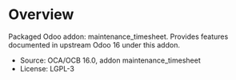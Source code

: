 # Overview

Packaged Odoo addon: maintenance_timesheet. Provides features documented in upstream Odoo 16 under this addon.

- Source: OCA/OCB 16.0, addon maintenance_timesheet
- License: LGPL-3
